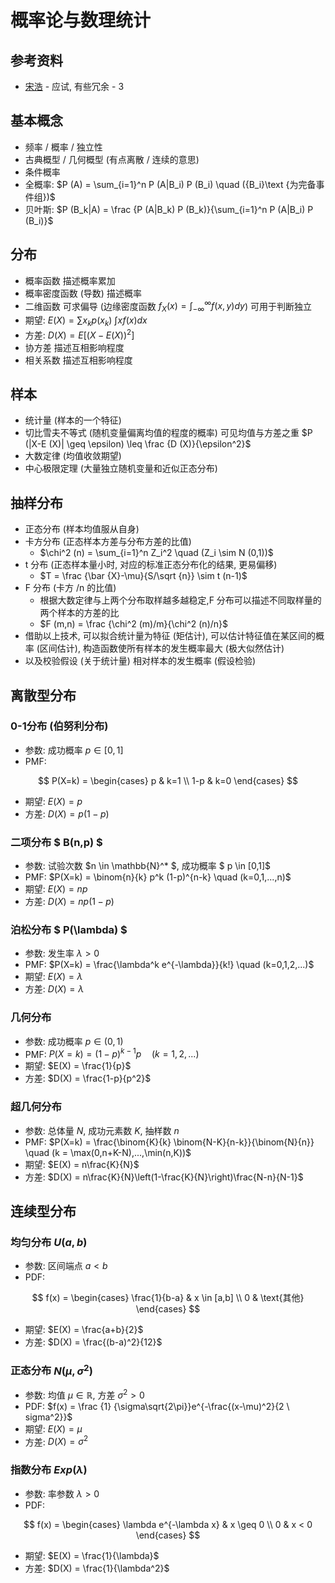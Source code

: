# 概率论与数理统计

## 参考资料

* [宋浩](https://space.bilibili.com/66607740) - 应试, 有些冗余 - 3

## 基本概念

* 频率 / 概率 / 独立性
* 古典概型 / 几何概型 (有点离散 / 连续的意思)
* 条件概率
* 全概率: $P (A) = \sum_{i=1}^n P (A|B_i) P (B_i) \quad ({B_i}\text {为完备事件组})$
* 贝叶斯: $P (B_k|A) = \frac {P (A|B_k) P (B_k)}{\sum_{i=1}^n P (A|B_i) P (B_i)}$

## 分布

* 概率函数 描述概率累加
* 概率密度函数 (导数) 描述概率
* 二维函数 可求偏导 (边缘密度函数 $f_X (x) = \int_{-\infty}^\infty f (x,y) dy$) 可用于判断独立
* 期望: $E (X) =  \sum x_k p (x_k) \ \int x f (x) dx$
* 方差: $D (X) = E \left [ (X-E (X))^2 \right ]$
* 协方差 描述互相影响程度
* 相关系数 描述互相影响程度

## 样本

* 统计量 (样本的一个特征)
* 切比雪夫不等式 (随机变量偏离均值的程度的概率) 可见均值与方差之重 $P (|X-E (X)| \geq \epsilon) \leq \frac {D (X)}{\epsilon^2}$
* 大数定律 (均值收敛期望)
* 中心极限定理 (大量独立随机变量和近似正态分布)

## 抽样分布

* 正态分布 (样本均值服从自身)
* 卡方分布 (正态样本方差与分布方差的比值)
    * $\chi^2 (n) = \sum_{i=1}^n Z_i^2 \quad (Z_i \sim N (0,1))$
* t 分布 (正态样本量小时, 对应的标准正态分布化的结果, 更易偏移)
    * $T = \frac {\bar {X}-\mu}{S/\sqrt {n}} \sim t (n-1)$
* F 分布 (卡方 /n 的比值)
    * 根据大数定律与上两个分布取样越多越稳定,F 分布可以描述不同取样量的两个样本的方差的比
    * $F (m,n) = \frac {\chi^2 (m)/m}{\chi^2 (n)/n}$
* 借助以上技术, 可以拟合统计量为特征 (矩估计), 可以估计特征值在某区间的概率 (区间估计), 构造函数使所有样本的发生概率最大 (极大似然估计)
* 以及校验假设 (关于统计量) 相对样本的发生概率 (假设检验)

## 离散型分布

### 0-1分布 (伯努利分布)

* 参数: 成功概率 $p \in [0,1]$
* PMF:

$$ P(X=k) = \begin{cases}
p & k=1 \\
1-p & k=0
\end{cases}
$$

* 期望: $E(X) = p$
* 方差: $D(X) = p(1-p)$

### 二项分布 $ B(n,p) $

* 参数: 试验次数 $n \in \mathbb{N}^* $, 成功概率 $ p \in [0,1]$
* PMF: $P(X=k) = \binom{n}{k} p^k (1-p)^{n-k} \quad (k=0,1,...,n)$
* 期望: $E(X) = np$
* 方差: $D(X) = np(1-p)$

### 泊松分布 $ P(\lambda) $

* 参数: 发生率 $\lambda > 0$
* PMF: $P(X=k) = \frac{\lambda^k e^{-\lambda}}{k!} \quad (k=0,1,2,...)$
* 期望: $E(X) = \lambda$
* 方差: $D(X) = \lambda$

### 几何分布

* 参数: 成功概率 $p \in (0,1)$
* PMF: $P(X=k) = (1-p)^{k-1} p \quad (k=1,2,...)$
* 期望: $E(X) = \frac{1}{p}$
* 方差: $D(X) = \frac{1-p}{p^2}$

### 超几何分布

* 参数: 总体量 $N$, 成功元素数 $K$, 抽样数 $n$
* PMF: $P(X=k) = \frac{\binom{K}{k} \binom{N-K}{n-k}}{\binom{N}{n}} \quad (k = \max(0,n+K-N),...,\min(n,K))$
* 期望: $E(X) = n\frac{K}{N}$
* 方差: $D(X) = n\frac{K}{N}\left(1-\frac{K}{N}\right)\frac{N-n}{N-1}$

## 连续型分布

### 均匀分布 $U(a,b)$

* 参数: 区间端点 $a < b$
* PDF:

$$
f(x) = \begin{cases}
\frac{1}{b-a} & x \in [a,b] \\
0 & \text{其他}
\end{cases}
$$

* 期望: $E(X) = \frac{a+b}{2}$
* 方差: $D(X) = \frac{(b-a)^2}{12}$

### 正态分布 $N(\mu,\sigma^2)$

* 参数: 均值 $\mu \in \mathbb{R}$, 方差 $\sigma^2 > 0$
* PDF: $f(x) = \frac {1} {\sigma\sqrt{2\pi}}e^{-\frac{(x-\mu)^2}{2 \ sigma^2}}$
* 期望: $E(X) = \mu$
* 方差: $D(X) = \sigma^2$

### 指数分布 $Exp(\lambda)$

* 参数: 率参数 $\lambda > 0$
* PDF:

$$
f(x) = \begin{cases}
\lambda e^{-\lambda x} & x \geq 0 \\
0 & x < 0
\end{cases}
$$

* 期望: $E(X) = \frac{1}{\lambda}$
* 方差: $D(X) = \frac{1}{\lambda^2}$
